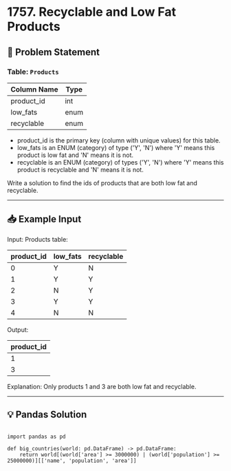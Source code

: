 # 1757. Recyclable and Low Fat Products

## 📝 Problem Statement
 
### Table: `Products`


| Column Name | Type    |
|-------------|---------|
| product_id  | int     |
| low_fats    | enum    |
| recyclable  | enum    |

 - product_id is the primary key (column with unique values) for this table.
 - low_fats is an ENUM (category) of type ('Y', 'N') where 'Y' means this product is low fat and 'N' means it is not.
 - recyclable is an ENUM (category) of types ('Y', 'N') where 'Y' means this product is recyclable and 'N' means it is not.
 

Write a solution to find the ids of products that are both low fat and recyclable.

---

## 📥 Example Input
Input: 
Products table:

| product_id  | low_fats | recyclable |
|-------------|----------|------------|
| 0           | Y        | N          |
| 1           | Y        | Y          |
| 2           | N        | Y          |
| 3           | Y        | Y          |
| 4           | N        | N          |

Output: 

| product_id  |
|-------------|
| 1           |
| 3           |

Explanation: Only products 1 and 3 are both low fat and recyclable.




---

## 💡 Pandas Solution

```pandas

import pandas as pd

def big_countries(world: pd.DataFrame) -> pd.DataFrame:
    return world[(world['area'] >= 3000000) | (world['population'] >= 25000000)][['name', 'population', 'area']]

